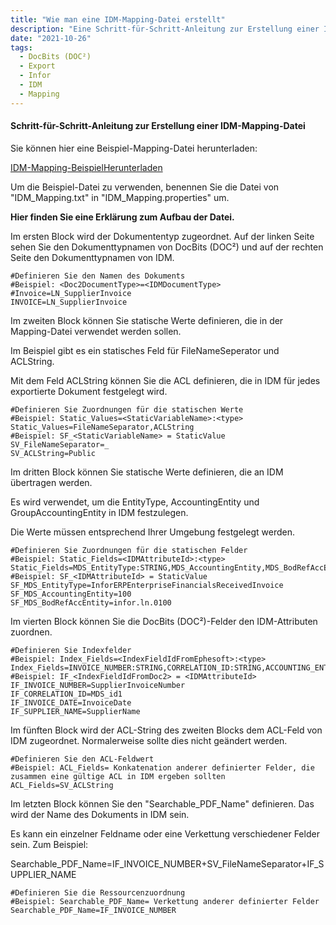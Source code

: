 ```yaml
---
title: "Wie man eine IDM-Mapping-Datei erstellt"
description: "Eine Schritt-für-Schritt-Anleitung zur Erstellung einer IDM-Mapping-Datei. Erfahren Sie, was im ersten, zweiten und dritten Block zu tun ist."
date: "2021-10-26"
tags:
  - DocBits (DOC²)
  - Export
  - Infor
  - IDM
  - Mapping
---
```


#### Schritt-für-Schritt-Anleitung zur Erstellung einer IDM-Mapping-Datei

Sie können hier eine Beispiel-Mapping-Datei herunterladen:

[IDM-Mapping-Beispiel](https://docs.cloudintegration.eu/wp-content/uploads/2021/10/IDM_Mappings.txt)[Herunterladen](https://docs.cloudintegration.eu/wp-content/uploads/2021/10/IDM_Mappings.txt)

Um die Beispiel-Datei zu verwenden, benennen Sie die Datei von "IDM\_Mapping.txt" in "IDM\_Mapping.properties" um.

**Hier finden Sie eine Erklärung zum Aufbau der Datei.**

Im ersten Block wird der Dokumententyp zugeordnet. Auf der linken Seite sehen Sie den Dokumenttypnamen von DocBits (DOC²) und auf der rechten Seite den Dokumenttypnamen von IDM.

```
#Definieren Sie den Namen des Dokuments
#Beispiel: <Doc2DocumentType>=<IDMDocumentType>
#Invoice=LN_SupplierInvoice
INVOICE=LN_SupplierInvoice
```

Im zweiten Block können Sie statische Werte definieren, die in der Mapping-Datei verwendet werden sollen.

Im Beispiel gibt es ein statisches Feld für FileNameSeperator und ACLString.

Mit dem Feld ACLString können Sie die ACL definieren, die in IDM für jedes exportierte Dokument festgelegt wird.

```
#Definieren Sie Zuordnungen für die statischen Werte
#Beispiel: Static_Values=<StaticVariableName>:<type>
Static_Values=FileNameSeparator,ACLString
#Beispiel: SF_<StaticVariableName> = StaticValue
SV_FileNameSeparator=_
SV_ACLString=Public
```

Im dritten Block können Sie statische Werte definieren, die an IDM übertragen werden.

Es wird verwendet, um die EntityType, AccountingEntity und GroupAccountingEntity in IDM festzulegen.

Die Werte müssen entsprechend Ihrer Umgebung festgelegt werden.

```
#Definieren Sie Zuordnungen für die statischen Felder
#Beispiel: Static_Fields=<IDMAttributeId>:<type>
Static_Fields=MDS_EntityType:STRING,MDS_AccountingEntity,MDS_BodRefAccEntity
#Beispiel: SF_<IDMAttributeId> = StaticValue
SF_MDS_EntityType=InforERPEnterpriseFinancialsReceivedInvoice
SF_MDS_AccountingEntity=100
SF_MDS_BodRefAccEntity=infor.ln.0100
```

Im vierten Block können Sie die DocBits (DOC²)-Felder den IDM-Attributen zuordnen.

```
#Definieren Sie Indexfelder
#Beispiel: Index_Fields=<IndexFieldIdFromEphesoft>:<type>
Index_Fields=INVOICE_NUMBER:STRING,CORRELATION_ID:STRING,ACCOUNTING_ENTITY:STRING,INVOICE_DATE:STRING,GROUP_ACCOUNTING_ENTITY:STRING,SUPPLIER_NAME:STRING
#Beispiel: IF_<IndexFieldIdFromDoc2> = <IDMAttributeId>
IF_INVOICE_NUMBER=SupplierInvoiceNumber
IF_CORRELATION_ID=MDS_id1
IF_INVOICE_DATE=InvoiceDate
IF_SUPPLIER_NAME=SupplierName
```

Im fünften Block wird der ACL-String des zweiten Blocks dem ACL-Feld von IDM zugeordnet. Normalerweise sollte dies nicht geändert werden.

```
#Definieren Sie den ACL-Feldwert
#Beispiel: ACL_Fields= Konkatenation anderer definierter Felder, die zusammen eine gültige ACL in IDM ergeben sollten
ACL_Fields=SV_ACLString
```

Im letzten Block können Sie den "Searchable\_PDF\_Name" definieren. Das wird der Name des Dokuments in IDM sein.

Es kann ein einzelner Feldname oder eine Verkettung verschiedener Felder sein. Zum Beispiel:

Searchable\_PDF\_Name=IF\_INVOICE\_NUMBER+SV\_FileNameSeparator+IF\_SUPPLIER\_NAME

```
#Definieren Sie die Ressourcenzuordnung
#Beispiel: Searchable_PDF_Name= Verkettung anderer definierter Felder
Searchable_PDF_Name=IF_INVOICE_NUMBER
```